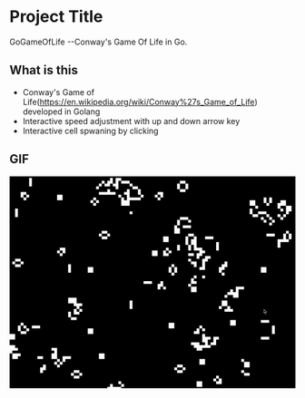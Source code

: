 # Project Title
GoGameOfLife --Conway's Game Of Life in Go.


## What is this
- Conway's Game of Life(https://en.wikipedia.org/wiki/Conway%27s_Game_of_Life) developed in Golang
- Interactive speed adjustment with up and down arrow key
- Interactive cell spwaning by clicking

## GIF

![gif](https://github.com/TKTHdev/GoGameOfLife/blob/master/gameoflife.gif)

